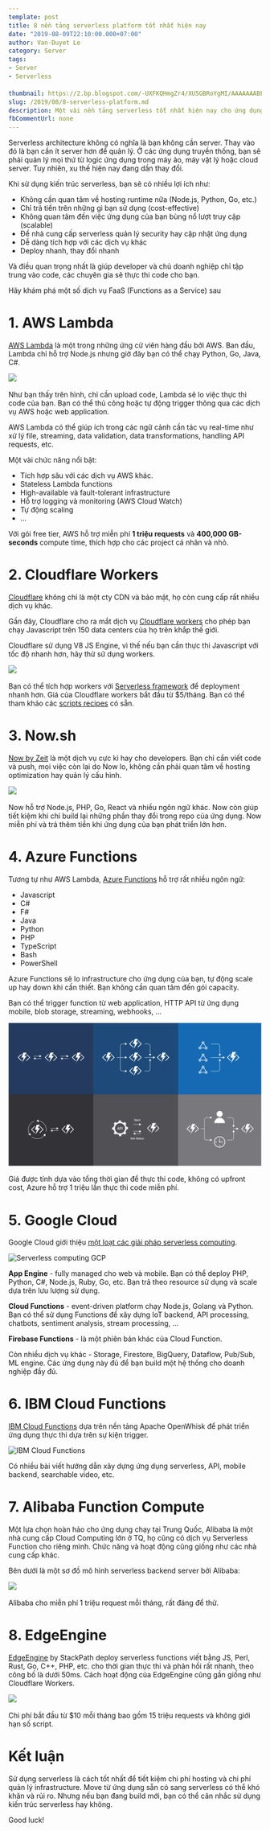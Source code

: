 ```yaml
---
template: post
title: 8 nền tảng serverless platform tốt nhất hiện nay
date: "2019-08-09T22:10:00.000+07:00"
author: Van-Duyet Le
category: Server
tags:
- Server
- Serverless

thumbnail: https://2.bp.blogspot.com/-UXFKQHmgZr4/XU5GBRoYgMI/AAAAAAABFX4/36g3ohD57bUaGSoqwPctGsTdL4lG85vPwCK4BGAYYCw/s1600/serverless-arch.jpg
slug: /2019/08/8-serverless-platform.md
description: Một vài nền tảng serverless tốt nhất hiện nay cho ứng dụng của bạn.
fbCommentUrl: none
---
```


Serverless architecture không có nghĩa là bạn không cần server. Thay vào đó là bạn cần ít server hơn để quản lý. Ở các ứng dụng truyền thống, bạn sẽ phải quản lý mọi thứ từ logic ứng dụng trong máy ảo, máy vật lý hoặc cloud server. Tuy nhiên, xu thế hiện nay đang dần thay đổi.

<script type="text/javascript" src="https://ssl.gstatic.com/trends_nrtr/1845_RC03/embed_loader.js"></script> <script type="text/javascript"> trends.embed.renderExploreWidget("TIMESERIES", {"comparisonItem":[{"keyword":"serverless","geo":"","time":"today 5-y"}],"category":0,"property":""}, {"exploreQuery":"date=today%205-y&q=serverless","guestPath":"https://trends.google.com:443/trends/embed/"}); </script> 


Khi sử dụng kiến trúc serverless, bạn sẽ có nhiều lợi ích như:
- Không cần quan tâm về hosting runtime nữa (Node.js, Python, Go, etc.)
- Chỉ trả tiền trên những gì bạn sử dụng (cost-effective)
- Không quan tâm đến việc ứng dụng của bạn bùng nổ lượt truy cập (scalable)
- Để nhà cung cấp serverless quản lý security hay cập nhật ứng dụng
- Dễ dàng tích hợp với các dịch vụ khác
- Deploy nhanh, thay đổi nhanh

Và điều quan trọng nhất là giúp developer và chủ doanh nghiệp chỉ tập trung vào code, các chuyên gia sẽ thực thi code cho bạn. 

Hãy khám phá một số dịch vụ FaaS (Functions as a Service) sau

# 1. AWS Lambda

[AWS Lambda](https://aws.amazon.com/lambda/) là một trong những ứng cử viên hàng đầu bởi AWS. Ban đầu, Lambda chỉ hỗ trợ Node.js nhưng giờ đây bạn có thể chạy Python, Go, Java, C#.

![](https://4.bp.blogspot.com/-i6E1jLX5Ebo/XU4-S8lgbpI/AAAAAAABFWo/UhzrkUDRYAgtM4_ibuF8AE-Md59bu2s1gCK4BGAYYCw/s1600/aws-lambda.png)

Như bạn thấy trên hình, chỉ cần upload code, Lambda sẽ lo việc thực thi code của bạn. Bạn có thể thủ công hoặc tự động trigger thông qua các dịch vụ AWS hoặc web application.

AWS Lambda có thể giúp ích trong các ngữ cảnh cần tác vụ real-time như xử lý file, streaming, data validation, data transformations, handling API requests, etc. 

Một vài chức năng nổi bật: 
- Tích hợp sâu với các dịch vụ AWS khác.
- Stateless Lambda functions
- High-available và fault-tolerant infrastructure
- Hỗ trợ logging và monitoring (AWS Cloud Watch)
- Tự động scaling
- ...

Với gói free tier, AWS hỗ trợ miễn phí **1 triệu requests** và **400,000 GB-seconds** compute time, thích hợp cho các project cá nhân và nhỏ.

# 2. Cloudflare Workers

[Cloudflare](https://cloudflare.com) không chỉ là một cty CDN và bảo mật, họ còn cung cấp rất nhiều dịch vụ khác. 

Gần đây, Cloudflare cho ra mắt dịch vụ [Cloudflare workers](https://www.cloudflare.com/products/cloudflare-workers/) cho phép bạn chạy Javascript trên 150 data centers của họ trên khắp thế giới. 

Cloudflare sử dụng V8 JS Engine, vì thế nếu bạn cần thực thi Javascript với tốc độ nhanh hơn, hãy thử sử dụng workers. 

![](https://3.bp.blogspot.com/-YEcQW5CMowM/XU47r2PXLJI/AAAAAAABFWQ/KbBfS4sgDyQm5ZnRXSKP3Lxecd3HtEJUwCK4BGAYYCw/s1600/cloudflare-workers-e1552762535324.png)

Bạn có thể tích hợp workers với [Serverless framework](https://serverless.com/) để deployment nhanh hơn. Giá của Cloudflare workers bắt đầu từ $5/tháng. Bạn có thể tham khảo các [scripts recipes](https://developers.cloudflare.com/workers/recipes/) có sẵn.

# 3. Now.sh

[Now by Zeit](https://zeit.co/now) là một dịch vụ cực kì hay cho developers. Bạn chỉ cần viết code và push, mọi việc còn lại do Now lo, không cần phải quan tâm về hosting optimization hay quản lý cấu hình. 

![](https://1.bp.blogspot.com/-njcOOJws1gc/XU4-GxoBUwI/AAAAAAABFWg/ATJ8hG7aPlgQy072zb0jPT1g3ZSuM-JZACLcBGAs/s1600/Screen%2BShot%2B2019-08-10%2Bat%2B10.43.54%2BAM.png)


Now hỗ trợ Node.js, PHP, Go, React và nhiều ngôn ngữ khác. Now còn giúp tiết kiệm khi chỉ build lại những phần thay đổi trong repo của ứng dụng. Now miễn phí và trả thêm tiền khi ứng dụng của bạn phát triển lớn hơn. 


# 4. Azure Functions

Tương tự như AWS Lambda, [Azure Functions](https://azure.microsoft.com/en-us/services/functions/) hỗ trợ rất nhiều ngôn ngữ:
- Javascript
- C#
- F#
- Java
- Python
- PHP
- TypeScript
- Bash
- PowerShell

Azure Functions sẽ lo infrastructure cho ứng dụng của bạn, tự động scale up hay down khi cần thiết. Bạn không cần quan tâm đến gói capacity. 

Bạn có thể trigger function từ web application, HTTP API từ ứng dụng mobile, blob storage, streaming, webhooks, ...

![](/media/2019/azure-function.svg)

Giá được tính dựa vào tổng thời gian để thực thi code, không có upfront cost, Azure hỗ trợ 1 triệu lần thực thi code miễn phí.

# 5. Google Cloud

Google Cloud giới thiệu [một loạt các giải pháp serverless computing](https://cloud.google.com/serverless/).

![Serverless computing GCP](https://2.bp.blogspot.com/-qldMB_ilBXo/XU5A7We4OkI/AAAAAAABFW8/2OGXEBDl4VIwD_RzsNaDcBzCsg1TE958wCK4BGAYYCw/s1600/Screen%2BShot%2B2019-08-10%2Bat%2B10.58.23%2BAM.png)

**App Engine** - fully managed cho web và mobile. Bạn có thể deploy PHP, Python, C#, Node.js, Ruby, Go, etc. Bạn trả theo resource sử dụng và scale dựa trên lưu lượng sử dụng.

**Cloud Functions** - event-driven platform chạy Node.js, Golang và Python. Bạn có thể sử dụng Functions để xây dựng IoT backend, API processing, chatbots, sentiment analysis, stream processing, ...

**Firebase Functions** - là một phiên bản khác của Cloud Function.

Còn nhiều dịch vụ khác - Storage, Firestore, BigQuery, Dataflow, Pub/Sub, ML engine. Các ứng dụng này đủ để bạn build một hệ thống cho doanh nghiệp đầy đủ.

# 6. IBM Cloud Functions

[IBM Cloud Functions](https://cloud.ibm.com/functions/) dựa trên nền tảng Apache OpenWhisk để phát triển ứng dụng thực thi dựa trên sự kiện trigger. 

![IBM Cloud Functions](https://2.bp.blogspot.com/-C7R-_R3M35Y/XU5ChgIbh4I/AAAAAAABFXQ/SKp4sfa16WckI_85SvI2AbOUB13_BDZOwCK4BGAYYCw/s1600/Screen%2BShot%2B2019-08-10%2Bat%2B11.04.57%2BAM.png)

Có nhiều bài viết hướng dẫn xây dựng ứng dụng serverless, API, mobile backend, searchable video, etc.

# 7. Alibaba Function Compute

Một lựa chọn hoàn hảo cho ứng dụng chạy tại Trung Quốc, Alibaba là một nhà cung cấp Cloud Computing lớn ở TQ, họ cũng có dịch vụ Serverless Function cho riêng mình. Chức năng và hoạt động cũng giống như các nhà cung cấp khác. 

Bên dưới là một sơ đồ mô hình serverless backend server bởi Alibaba:

![](https://1.bp.blogspot.com/-FiatH7qdS0s/XU5DlXF7h2I/AAAAAAABFXg/C_bHlQ1yotgYcfWZle0l9mRFbraGTkyqQCK4BGAYYCw/s1600/TB1OuNEG7yWBuNjy0FpXXassXXa-1530-1140.png)

Alibaba cho miễn phí 1 triệu request mỗi tháng, rất đáng để thử.

# 8. EdgeEngine

[EdgeEngine](https://www.stackpath.com/products/edge-computing/serverless-scripting/) by StackPath deploy serverless functions viết bằng JS, Perl, Rust, Go, C++, PHP, etc. cho thời gian thực thi và phản hồi rất nhanh, theo công bố là dưới 50ms. Cách hoạt động của EdgeEngine cũng gần giống như Cloudflare Workers.

![](https://4.bp.blogspot.com/-gL5OCoFFI9o/XU5Eb51EYHI/AAAAAAABFXs/eXY1IJgiPCg7wsiT-1y7IC07Ip5gwfxdgCK4BGAYYCw/s1600/stackpath-edgeengine-instant-global-deployment-1.png)

Chi phí bắt đầu từ $10 mỗi tháng bao gồm 15 triệu requests và không giới hạn số script.

# Kết luận

Sử dụng serverless là cách tốt nhất để tiết kiệm chi phí hosting và chi phí quản lý infrastructure. Move từ ứng dụng sẵn có sang serverless có thể khó khăn và rủi ro. Nhưng nếu bạn đang build mới, bạn có thể cân nhắc sử dụng kiến trúc serverless hay không.

Good luck!